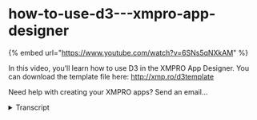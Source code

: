 # how-to-use-d3---xmpro-app-designer
{% embed url="https://www.youtube.com/watch?v=6SNs5qNXkAM" %}



In this video, you’ll learn how to use D3 in the XMPRO App Designer. You can download the template file here: http://xmp.ro/d3template

Need help with creating your XMPRO apps? Send an email...
<details>
<summary>Transcript</summary>In this video, you’ll learn how to use D3 in the XMPRO App Designer. You can download the template file here: http://xmp.ro/d3template

Need help with creating your XMPRO apps? Send an email...
d3 control

d3 is a javascript library which is used

to create

rich visualizations primarily using svg

if you go on to their website you will

notice that they have

comprehensive documentation here in

terms of how to script

those visualizations and transformations

they also have a long list of examples

and samples

which one can use for example

here is a sunburst visualization

which i have copied and put into our

template for d3

as you can see here and

using the script which is

roughly around 100 lines i'm able to

create this

visualization very quickly

where i can click and show a bit of

animation

drill down into items

so how do you use the d3 control

if i go to the design view

i can drag across a d3 control from the

toolbox

and then give it the t3 script

which will come from my app files if i

don't have the one i want

i can click on plus and then upload

the required script file

once it is uploaded i will be able to

choose it

in here so this is a small script which

basically displays a chart

and plots x y values on it

next step i would like to do is provide

some data source

so i've already created a data source

which is returning me some values

and if i choose that for my control and

launch the app

you would notice it will put in the

chart which came from the d3 script

and plot some values that i sent via the

data source

if you look at the script this is what

it looks like

but more importantly if you look at the

generic template we have

the script goes in here but over here

you respond to the data that is being

sent to

your script or d3 control so when the

data gets loaded

you would like to for example in this

case display those points

when the data changes you would like to

respond to those changes

and adapt so you can have a chart which

is live

so if i go ahead and make a change to

this data source which is a table

and i insert a new perhaps a new record

into it

it will then start to appear over here

and as you can see the new record just

appeared

so this is how you configure and use a

d3 script control
</details>